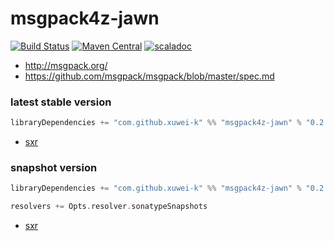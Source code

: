# msgpack4z-jawn

[![Build Status](https://secure.travis-ci.org/msgpack4z/msgpack4z-jawn.png?branch=master)](http://travis-ci.org/msgpack4z/msgpack4z-jawn)
[![Maven Central](https://maven-badges.herokuapp.com/maven-central/com.github.xuwei-k/msgpack4z-jawn_2.11/badge.svg)](https://maven-badges.herokuapp.com/maven-central/com.github.xuwei-k/msgpack4z-jawn_2.11)
[![scaladoc](http://javadoc-badge.appspot.com/com.github.xuwei-k/msgpack4z-jawn_2.11.svg?label=scaladoc)](http://javadoc-badge.appspot.com/com.github.xuwei-k/msgpack4z-jawn_2.11)

- <http://msgpack.org/>
- <https://github.com/msgpack/msgpack/blob/master/spec.md>

### latest stable version

```scala
libraryDependencies += "com.github.xuwei-k" %% "msgpack4z-jawn" % "0.2.0"
```

- [sxr](https://oss.sonatype.org/service/local/repositories/releases/archive/com/github/xuwei-k/msgpack4z-jawn_2.11/0.2.0/msgpack4z-jawn_2.11-0.2.0-sxr.jar/!/index.html)

### snapshot version

```scala
libraryDependencies += "com.github.xuwei-k" %% "msgpack4z-jawn" % "0.2.1-SNAPSHOT"

resolvers += Opts.resolver.sonatypeSnapshots
```

- [sxr](https://oss.sonatype.org/service/local/repositories/snapshots/archive/com/github/xuwei-k/msgpack4z-jawn_2.11/0.2.1-SNAPSHOT/msgpack4z-jawn_2.11-0.2.1-SNAPSHOT-sxr.jar/!/index.html)
